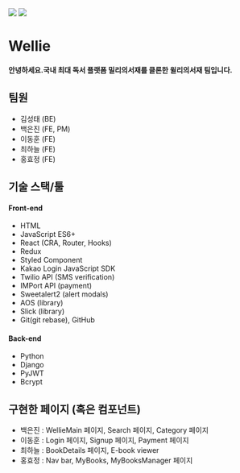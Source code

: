 <img src="https://images.velog.io/images/jeanbaek/post/209ce7c2-0dea-4965-af57-ddf00344e11b/logo_yellow.png"/>
<img src="https://images.velog.io/images/jeanbaek/post/3619f200-4a8f-4b8e-a89c-2aa34a24d0b4/wellie_team.png"/>

# Wellie

#### 안녕하세요.국내 최대 독서 플랫폼 밀리의서재를 클론한 윌리의서재 팀입니다.

## 팀원

- 김성태 (BE)
- 백은진 (FE, PM)
- 이동훈 (FE)
- 최하늘 (FE)
- 홍효정 (FE)

## 기술 스택/툴

#### Front-end

- HTML
- JavaScript ES6+
- React (CRA, Router, Hooks)
- Redux
- Styled Component
- Kakao Login JavaScript SDK
- Twilio API (SMS verification)
- IMPort API (payment)
- Sweetalert2 (alert modals)
- AOS (library)
- Slick (library)
- Git(git rebase), GitHub

#### Back-end

- Python
- Django
- PyJWT
- Bcrypt

## 구현한 페이지 (혹은 컴포넌트)

- 백은진 : WellieMain 페이지, Search 페이지, Category 페이지
- 이동훈 : Login 페이지, Signup 페이지, Payment 페이지
- 최하늘 : BookDetails 페이지, E-book viewer
- 홍효정 : Nav bar, MyBooks, MyBooksManager 페이지
